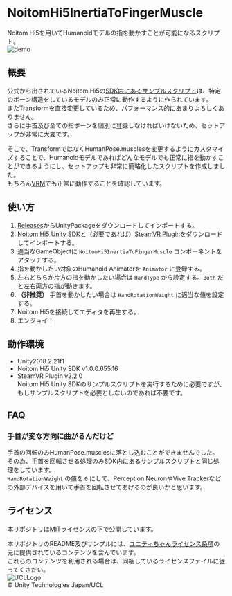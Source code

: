 # NoitomHi5InertiaToFingerMuscle
Noitom Hi5を用いてHumanoidモデルの指を動かすことが可能になるスクリプト。  
![demo](Documents/demo.gif)

## 概要
公式から出されているNoitom Hi5の[SDK内にあるサンプルスクリプト](https://hi5vrglove.com/downloads/unity)は、特定のボーン構造をしているモデルのみ正常に動作するように作られています。  
またTransformを直接変更しているため、パフォーマンス的にあまりよろしくありません。  
さらに手首及び全ての指ボーンを個別に登録しなければいけないため、セットアップが非常に大変です。

そこで、TransformではなくHumanPose.musclesを変更するようにカスタマイズすることで、Humanoidモデルであればどんなモデルでも正常に指を動かすことができるようにし、セットアップも非常に簡略化したスクリプトを作成しました。  
もちろん[VRM](https://github.com/vrm-c/UniVRM)でも正常に動作することを確認しています。

## 使い方
1. [Releases](https://github.com/Bizcast/NoitomHi5InertiaToFingerMuscle)からUnityPackageをダウンロードしてインポートする。
1. [Noitom Hi5 Unity SDK](https://hi5vrglove.com/downloads/unity)と（必要であれば）[SteamVR Plugin](https://assetstore.unity.com/packages/tools/integration/steamvr-plugin-32647)をダウンロードしてインポートする。
1. 適当なGameObjectに `NoitomHi5InertiaToFingerMuscle` コンポーネントをアタッチする。
1. 指を動かしたい対象のHumanoid Animatorを `Animator` に登録する。
1. 左右どちらか片方の指を動かしたい場合は `HandType` から設定する。`Both` だと左右両方の指が動きます。
1. **（非推奨）** 手首を動かしたい場合は `HandRotationWeight` に適当な値を設定する。
1. Noitom Hi5を接続してエディタを再生する。
1. エンジョイ！

## 動作環境
- Unity2018.2.21f1
- Noitom Hi5 Unity SDK v1.0.0.655.16
- SteamVR Plugin v2.2.0  
  Noitom Hi5 Unity SDKのサンプルスクリプトを実行するために必要ですが、もしサンプルスクリプトを必要としないのであれば不要です。

## FAQ
### 手首が変な方向に曲がるんだけど
手首の回転のみHumanPose.musclesに落とし込むことができませんでした。  
その為、手首を回転させる処理のみSDK内にあるサンプルスクリプトと同じ処理をしています。  
`HandRotationWeight` の値を `0` にして、Perception NeuronやVive Trackerなどの外部デバイスを用いて手首を回転させてあげるのが良いかと思います。

## ライセンス
本リポジトリは[MITライセンス](https://github.com/Bizcast/NoitomHi5InertiaToFingerMuscle/blob/master/LICENSE)の下で公開しています。

本リポジトリのREADME及びサンプルには、[ユニティちゃんライセンス条項](http://unity-chan.com/contents/license_jp/)の元に提供されているコンテンツを含んでいます。  
これらのコンテンツを利用される場合は、同梱しているライセンスファイルに従ってくさだい。  
![UCLLogo](http://unity-chan.com/images/imageLicenseLogo.png)  
© Unity Technologies Japan/UCL
